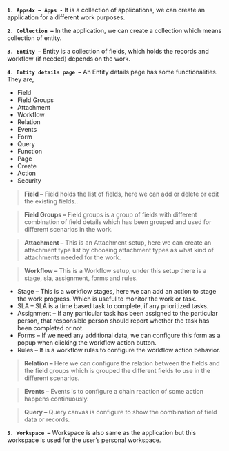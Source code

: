 **`1. Apps4x – Apps -`** It is a collection of applications, we can create an application for a different work purposes.

**`2. Collection –`** In the application, we can create a collection which means collection of entity.

**`3. Entity –`** Entity is a collection of fields, which holds the records and workflow (if needed) depends on the work.

**`4. Entity details page –`** An Entity details page has some functionalities. They are,

- Field
- Field Groups
- Attachment
- Workflow
- Relation
- Events
- Form
- Query
- Function
- Page
- Create 
- Action
- Security

> **Field –** Field holds the list of fields, here we can add or delete or edit the existing fields..

> **Field Groups –** Field groups is a group of fields with different combination of field details which has been grouped and used for different scenarios in the work.

> **Attachment –** This is an Attachment setup, here we can create an attachment type list by choosing attachment types as what kind of attachments needed for the work.

> **Workflow –** This is a Workflow setup, under this setup there is a stage, sla, assignment, forms and rules.

  -	Stage – This is a workflow stages, here we can add an action to stage the work progress. Which is useful to monitor the work or task.
  -	SLA – SLA is a time based task to complete, if any prioritized tasks.
  -	Assignment – If any particular task has been assigned to the particular person, that responsible person should report whether the task has been completed or not.
  -	Forms – If we need any additional data, we can configure this form as a popup when clicking the workflow action button.
  -	Rules – It is a workflow rules to configure the workflow action behavior.

> **Relation –** Here we can configure the relation between the fields and the field groups which is grouped the different fields to use in the different scenarios.

> **Events –** Events is to configure a chain reaction of some action happens continuously.

> **Query –** Query canvas is configure to show the combination of field data or records.

**`5. Workspace –`** Workspace is also same as the application but this workspace is used for the user’s personal workspace.

